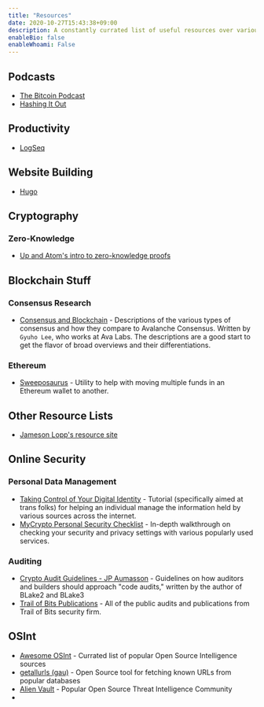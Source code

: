 ```yaml
---
title: "Resources"
date: 2020-10-27T15:43:38+09:00
description: A constantly currated list of useful resources over various subjects
enableBio: false
enableWhoami: False
---
```


## Podcasts
- [The Bitcoin Podcast](https://thebitcoinpodcast.com)
- [Hashing It Out](http://thebitcoinpodcast.com/category/hashitout/)

## Productivity
- [LogSeq](https://logseq.com)

## Website Building
- [Hugo](https://gohugo.io)

## Cryptography

### Zero-Knowledge
- [Up and Atom's intro to zero-knowledge proofs](https://www.youtube.com/watch?v=V5uVKZn3F_4&t=1s)
## Blockchain Stuff

### Consensus Research
- [Consensus and Blockchain](https://gyuho.dev/index.html) - Descriptions of the various types of consensus and how they compare to Avalanche Consensus. Written by `Gyuho Lee`, who works at Ava Labs. The descriptions are a good start to get the flavor of broad overviews and their differentiations. 

### Ethereum
- [Sweeposaurus](https://sweeposaurus.com) - Utility to help with moving multiple funds in an Ethereum wallet to another. 

## Other Resource Lists
- [Jameson Lopp's resource site](https://www.lopp.net/bitcoin-information.html)

## Online Security
### Personal Data Management
- [Taking Control of Your Digital Identity](https://medium.com/@Translifeline/taking-control-of-your-digital-identity-fc974cdd7f85) - Tutorial (specifically aimed at trans folks) for helping an individual manage the information held by various sources across the internet. 
- [MyCrypto Personal Security Checklist](https://medium.com/mycrypto/mycryptos-security-guide-for-dummies-and-smart-people-too-ab178299c82e) - In-depth walkthrough on checking your security and privacy settings with various popularly used services.
### Auditing
- [Crypto Audit Guidelines - JP Aumasson](https://github.com/veorq/cag) - Guidelines on how auditors and builders should approach "code audits," written by the author of BLake2 and BLake3
- [Trail of Bits Publications](https://github.com/trailofbits/publications) - All of the public audits and publications from Trail of Bits security firm.

## OSInt
- [Awesome OSInt](https://github.com/jivoi/awesome-osint) - Currated list of popular Open Source Intelligence sources
- [getallurls (gau)](https://github.com/lc/gau) - Open Source tool for fetching known URLs from popular databases
- [Alien Vault](https://otx.alienvault.com) - Popular Open Source Threat Intelligence Community
- 